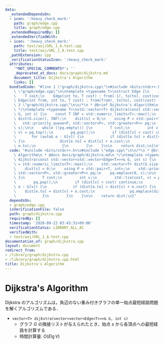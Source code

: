 ```yaml
---
data:
  _extendedDependsOn:
  - icon: ':heavy_check_mark:'
    path: graph/edge.cpp
    title: graph/edge.cpp
  _extendedRequiredBy: []
  _extendedVerifiedWith:
  - icon: ':heavy_check_mark:'
    path: test/aoj/GRL_1_A.test.cpp
    title: test/aoj/GRL_1_A.test.cpp
  _pathExtension: cpp
  _verificationStatusIcon: ':heavy_check_mark:'
  attributes:
    '*NOT_SPECIAL_COMMENTS*': ''
    _deprecated_at_docs: docs/graph/dijkstra.md
    document_title: Dijkstra's Algorithm
    links: []
  bundledCode: "#line 1 \"graph/dijkstra.cpp\"\n#include <bits/stdc++.h>\n#line 2\
    \ \"graph/edge.cpp\"\n\ntemplate <typename T>\nstruct Edge {\n    int from, to;\n\
    \    T cost;\n    Edge(int to, T cost) : from(-1), to(to), cost(cost) {}\n   \
    \ Edge(int from, int to, T cost) : from(from), to(to), cost(cost) {}\n};\n#line\
    \ 3 \"graph/dijkstra.cpp\"\n\n/*\n * @brief Dijkstra's Algorithm\n * @docs docs/graph/dijkstra.md\n\
    \ */\ntemplate <typename T>\nstd::vector<T> dijkstra(const std::vector<std::vector<Edge<T>>>&\
    \ G, int s) {\n    const T INF = std::numeric_limits<T>::max();\n    std::vector<T>\
    \ dist(G.size(), INF);\n    dist[s] = 0;\n    using P = std::pair<T, int>;\n \
    \   std::priority_queue<P, std::vector<P>, std::greater<P>> pq;\n    pq.emplace(0,\
    \ s);\n\n    while (!pq.empty()) {\n        T cost;\n        int v;\n        std::tie(cost,\
    \ v) = pq.top();\n        pq.pop();\n        if (dist[v] < cost) continue;\n \
    \       for (auto& e : G[v]) {\n            if (dist[e.to] > dist[v] + e.cost)\
    \ {\n                dist[e.to] = dist[v] + e.cost;\n                pq.emplace(dist[e.to],\
    \ e.to);\n            }\n        }\n    }\n\n    return dist;\n}\n"
  code: "#include <bits/stdc++.h>\n#include \"edge.cpp\"\n\n/*\n * @brief Dijkstra's\
    \ Algorithm\n * @docs docs/graph/dijkstra.md\n */\ntemplate <typename T>\nstd::vector<T>\
    \ dijkstra(const std::vector<std::vector<Edge<T>>>& G, int s) {\n    const T INF\
    \ = std::numeric_limits<T>::max();\n    std::vector<T> dist(G.size(), INF);\n\
    \    dist[s] = 0;\n    using P = std::pair<T, int>;\n    std::priority_queue<P,\
    \ std::vector<P>, std::greater<P>> pq;\n    pq.emplace(0, s);\n\n    while (!pq.empty())\
    \ {\n        T cost;\n        int v;\n        std::tie(cost, v) = pq.top();\n\
    \        pq.pop();\n        if (dist[v] < cost) continue;\n        for (auto&\
    \ e : G[v]) {\n            if (dist[e.to] > dist[v] + e.cost) {\n            \
    \    dist[e.to] = dist[v] + e.cost;\n                pq.emplace(dist[e.to], e.to);\n\
    \            }\n        }\n    }\n\n    return dist;\n}"
  dependsOn:
  - graph/edge.cpp
  isVerificationFile: false
  path: graph/dijkstra.cpp
  requiredBy: []
  timestamp: '2020-09-22 03:45:31+09:00'
  verificationStatus: LIBRARY_ALL_AC
  verifiedWith:
  - test/aoj/GRL_1_A.test.cpp
documentation_of: graph/dijkstra.cpp
layout: document
redirect_from:
- /library/graph/dijkstra.cpp
- /library/graph/dijkstra.cpp.html
title: Dijkstra's Algorithm
---
```

# Dijkstra's Algorithm

Dijkstra のアルゴリズムは，負辺のない重み付きグラフの単一始点最短経路問題を解くアルゴリズムである．

- `vector<T> dijkstra(vector<vector<Edge<T>>>& G, int s)`
    - グラフ $G$ の隣接リストが与えられたとき，始点 $s$ から各頂点への最短経路を計算する
    - 時間計算量: $O(E \lg V)$